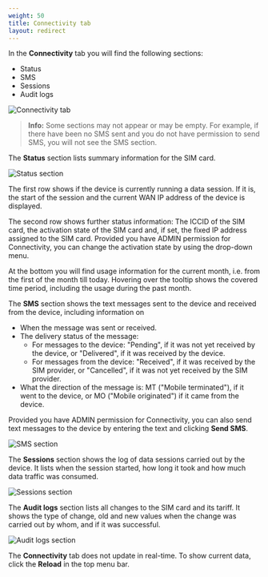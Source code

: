 ```yaml
---
weight: 50
title: Connectivity tab
layout: redirect
---
```



In the **Connectivity** tab you will find the following sections:

* Status
* SMS
* Sessions
* Audit logs

![Connectivity tab](/images/device-protocols/connectivity/connectivity-tab.png)

>**Info:** Some sections may not appear or may be empty. For example, if there have been no SMS sent and you do not have permission to send SMS, you will not see the SMS section.

The **Status** section lists summary information for the SIM card.

![Status section](/images/device-protocols/connectivity/connectivity-status.png)

The first row shows if the device is currently running a data session. If it is, the start of the session and the current WAN IP address of the device is displayed.

The second row shows further status information: The ICCID of the SIM card, the activation state of the SIM card and, if set, the fixed IP address assigned to the SIM card. Provided you have ADMIN permission for Connectivity, you can change the activation state by using the drop-down menu.

At the bottom you will find usage information for the current month, i.e. from the first of the month till today. Hovering over the tooltip shows the covered time period, including the usage during the past month.

The **SMS** section shows the text messages sent to the device and received from the device, including information on

* When the message was sent or received.
* The delivery status of the message:
  * For messages to the device: "Pending", if it was not yet received by the device, or "Delivered", if it was received by the device.
  * For messages from the device: "Received", if it was received by the SIM provider, or "Cancelled", if it was not yet received by the SIM provider.
* What the direction of the message is: MT ("Mobile terminated"), if it went to the device, or MO ("Mobile originated") if it came from the device.

Provided you have ADMIN permission for Connectivity, you can also send text messages to the device by entering the text and clicking **Send SMS**.

![SMS section](/images/device-protocols/connectivity/connectivity-jaspersms.png)

The **Sessions** section shows the log of data sessions carried out by the device. It lists when the session started, how long it took and how much data traffic was consumed.

![Sessions section](/images/device-protocols/connectivity/connectivity-sessions.png)

The **Audit logs** section lists all changes to the SIM card and its tariff. It shows the type of change, old and new values when the change was carried out by whom, and if it was successful.

![Audit logs section](/images/device-protocols/connectivity/connectivity-jasperaudits.png)

The **Connectivity** tab does not update in real-time. To show current data, click the **Reload** in the top menu bar.
